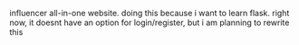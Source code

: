 influencer all-in-one website. doing this because i want to learn flask.
right now, it doesnt have an option for login/register, but i am planning to rewrite this 
